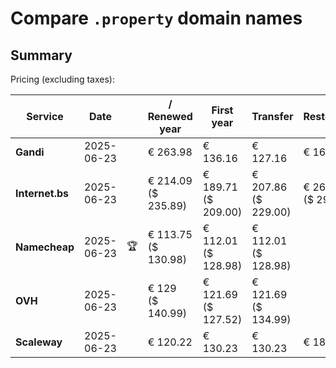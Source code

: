 # Compare `.property` domain names

## Summary

Pricing (excluding taxes):

| Service | Date |  | / Renewed year | First year | Transfer | Restoration |
|--|--|--|--|--|--|--|
| **Gandi** | 2025-06-23 |  | € 263.98 | € 136.16 | € 127.16 | € 163.46 |
| **Internet.bs** | 2025-06-23 |  | € 214.09<br>($ 235.89) | € 189.71<br>($ 209.00) | € 207.86<br>($ 229.00) | € 268.59<br>($ 295.89) |
| **Namecheap** | 2025-06-23 | 🏆 | € 113.75<br>($ 130.98) | € 112.01<br>($ 128.98) | € 112.01<br>($ 128.98) |  |
| **OVH** | 2025-06-23 |  | € 129<br>($ 140.99) | € 121.69<br>($ 127.52) | € 121.69<br>($ 134.99) |  |
| **Scaleway** | 2025-06-23 |  | € 120.22 | € 130.23 | € 130.23 | € 188.76 |
